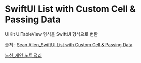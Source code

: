# SwiftUI List with Custom Cell & Passing Data

UIKit UITableView 형식을 SwiftUI 형식으로 변환

출처 : [Sean Allen_SwiftUI List with Custom Cell & Passing Data
](https://www.youtube.com/watch?v=k5rupivxnMA&t=85s)   

[노션_개인 노트 정리](https://johnjeongukhur.notion.site/SwiftUI-List-with-Custom-Cell-Passing-Data-9e6150e0a6d54bd986bba96d61844f64)
